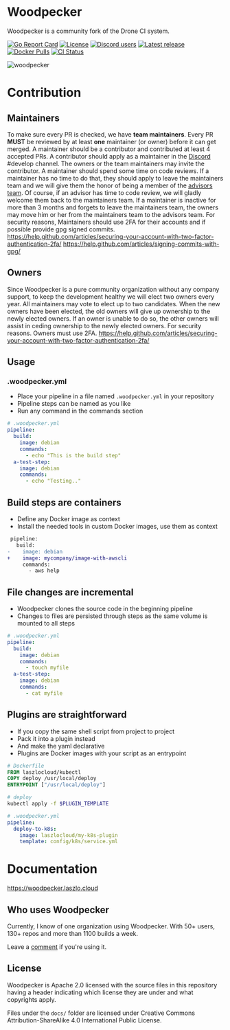 # Woodpecker

Woodpecker is a community fork of the Drone CI system.

[![Go Report Card](https://goreportcard.com/badge/github.com/woodpecker-ci/woodpecker)](https://goreportcard.com/report/github.com/woodpecker-ci/woodpecker) 
[![License](https://img.shields.io/badge/License-Apache%202.0-blue.svg)](https://opensource.org/licenses/Apache-2.0) 
[![Discord users](https://img.shields.io/discord/838698813463724034.svg)](https://discord.gg/fcMQqSMXJy) 
[![Latest release](https://img.shields.io/github/v/release/woodpecker-ci/woodpecker?sort=semver)](https://github.com/woodpecker-ci/woodpecker/releases/latest/) 
[![Docker Pulls](https://img.shields.io/docker/pulls/woodpeckerci/woodpecker-server)](https://hub.docker.com/r/woodpeckerci/woodpecker-server)
[![CI Status](https://wp.laszlo.cloud/api/badges/woodpecker-ci/woodpecker/status.svg)](https://wp.laszlo.cloud/woodpecker-ci/woodpecker)

![woodpecker](docs/docs/images/woodpecker.png)

# Contribution

## Maintainers

To make sure every PR is checked, we have **team maintainers**.
Every PR **MUST** be reviewed by at least **one** maintainer (or owner) before it can get merged.
A maintainer should be a contributor and contributed at least 4 accepted PRs.
A contributor should apply as a maintainer in the [Discord](https://discord.gg/fcMQqSMXJy) #develop channel.
The owners or the team maintainers may invite the contributor.
A maintainer should spend some time on code reviews.
If a maintainer has no time to do that, they should apply to leave the maintainers team and
we will give them the honor of being a member of the [advisors
team](https://github.com/orgs/woodpecker-ci/teams/advisors/members).
Of course, if an advisor has time to code review, we will gladly welcome them back to the maintainers team.
If a maintainer is inactive for more than 3 months and forgets to leave the maintainers team,
the owners may move him or her from the maintainers team to the advisors team.
For security reasons, Maintainers should use 2FA for their accounts and if possible provide gpg signed commits.
https://help.github.com/articles/securing-your-account-with-two-factor-authentication-2fa/
https://help.github.com/articles/signing-commits-with-gpg/

## Owners

Since Woodpecker is a pure community organization without any company support, to keep the development healthy we will elect two owners every year.
All maintainers may vote to elect up to two candidates. When the new owners have been elected, the old owners will give up ownership to the newly elected owners.
If an owner is unable to do so, the other owners will assist in ceding ownership to the newly elected owners.
For security reasons. Owners must use 2FA. https://help.github.com/articles/securing-your-account-with-two-factor-authentication-2fa/

## Usage

### .woodpecker.yml

- Place your pipeline in a file named `.woodpecker.yml` in your repository
- Pipeline steps can be named as you like
- Run any command in the commands section

```yaml
# .woodpecker.yml
pipeline:
  build:
    image: debian
    commands:
      - echo "This is the build step"
  a-test-step:
    image: debian
    commands:
      - echo "Testing.."
```

## Build steps are containers

- Define any Docker image as context
- Install the needed tools in custom Docker images, use them as context

```diff
 pipeline:
   build:
-    image: debian
+    image: mycompany/image-with-awscli
     commands:
       - aws help
```

## File changes are incremental

- Woodpecker clones the source code in the beginning pipeline
- Changes to files are persisted through steps as the same volume is mounted to all steps

```yaml
# .woodpecker.yml
pipeline:
  build:
    image: debian
    commands:
      - touch myfile
  a-test-step:
    image: debian
    commands:
      - cat myfile
```

## Plugins are straightforward

- If you copy the same shell script from project to project
- Pack it into a plugin instead
- And make the yaml declarative
- Plugins are Docker images with your script as an entrypoint

```Dockerfile
# Dockerfile
FROM laszlocloud/kubectl
COPY deploy /usr/local/deploy
ENTRYPOINT ["/usr/local/deploy"]
```

```bash
# deploy
kubectl apply -f $PLUGIN_TEMPLATE
```

```yaml
# .woodpecker.yml
pipeline:
  deploy-to-k8s:
    image: laszlocloud/my-k8s-plugin
    template: config/k8s/service.yml
```

# Documentation

https://woodpecker.laszlo.cloud

## Who uses Woodpecker

Currently, I know of one organization using Woodpecker. With 50+ users, 130+ repos and more than 1100 builds a week.

Leave a [comment](https://github.com/woodpecker-ci/woodpecker/issues/122) if you're using it. 

## License

Woodpecker is Apache 2.0 licensed with the source files in this repository having a header indicating which license they are under and what copyrights apply.

Files under the `docs/` folder are licensed under Creative Commons Attribution-ShareAlike 4.0 International Public License.
